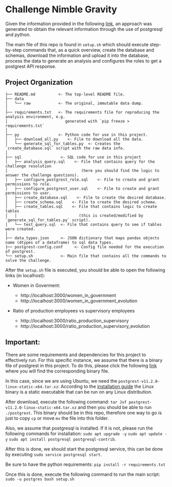 # Challenge Nimble Gravity

 Given the information provided in the following
 [link](https://writer.zohopublic.com/writer/published/hpp809176f475e2a74a04a6822920b6e3da32), 
 an approach was generated to obtain the relevant information through the use of postgresql and python. 

The main file of this repo is found in `setup.sh` which should execute step-by-step commands that, 
as a quick overview, create the database and schemas, download the information and upload it into the database, 
process the data to generate an analysis and configures the roles to get a postgrest API response.

Project Organization
------------

    ├── README.md          <- The top-level README file.
    ├── data
    │   └── raw            <- The original, immutable data dump.
    │
    ├── requirements.txt   <- The requirements file for reproducing the analysis environment, e.g.
    │                         generated with `pip freeze > requirements.txt`
    │
    ├── py                 <- Python code for use in this project.
    │   ├── download_all.py    <- File to download all the data.
    │   └── generate_sql_for_tables.py  <- Creates the `create_database.sql` script with the raw data info.
    │
    ├── sql                 <- SQL code for use in this project
    │   ├── analysis_query.sql    <- File that contains query for the challenge resolution  
    │                                (here you should find the logic to answer the challenge questions).
    │   ├── configure_postgrest_role.sql    <- File to create and grant permissions to role.
    │   ├── configure_postgrest_user.sql    <- File to create and grant permissions to user.
    │   ├── create_database.sql    <- File to create the desired database.
    │   ├── create_schema.sql    <- File to create the desired schema.
    │   ├── create_tables.sql    <- File that contains logic to create tables 
    │   │                           (this is created/modified by `generate_sql_for_tables.py` script).
    │   └── test_query.sql  <- File that contains query to see if tables were created.
    │                           
    ├── data_types.json     <- JSON dictionary that maps pandas objects name (dtypes of a dataframe) to sql data types.
    ├── postgrest-config.conf     <- Config file needed for the execution of postgrest.
    └── setup.sh            <- Main file that contains all the commands to solve the challenge. 


After the `setup.sh` file is executed, you should be able to open the following links (in localhost):

- Women in Goverment:
  - http://localhost:3000/women_in_government
  - http://localhost:3000/women_in_government_evolution

- Ratio of production employees vs supervisory employees
  - http://localhost:3000/ratio_production_supervisory
  - http://localhost:3000/ratio_production_supervisory_evolution

Important:
-------------
There are some requirements and dependencies for this project to effectively run. 
For this specific instance, we assume that there is a 
binary file of postgrest in this project. 
To do this, please click the following [link](https://github.com/PostgREST/postgrest/releases/tag/v11.2.0)
where you will find the corresponding binary file.

In this case, since we are using Ubuntu, we need the
`postgrest-v11.2.0-linux-static-x64.tar.xz`: According to the 
[installation guide](https://postgrest.org/en/stable/explanations/install.html) the Linux binary is a static 
executable that can be run on any Linux distribution.

After download, execute the following command: `tar Jxf postgrest-v11.2.0-linux-static-x64.tar.xz`
and then you should be able to run `./postgrest`. 
This binary should be in this repo, therefore one way to go is just to copy `cp` or move `mv` the file into this folder.  

Also, we assume that postgresql is installed. If it is not, please run the following commands for installation: 
`sudo apt upgrade -y` `sudo apt update -y` `sudo apt install postgresql postgresql-contrib`. 

After this is done, we should start the postgresql service, this can be done by executing `sudo service postgresql start`.

Be sure to have the python requirements: `pip install -r requirements.txt`

Once this is done, execute the following command to run the main script: `sudo -u postgres bash setup.sh`
